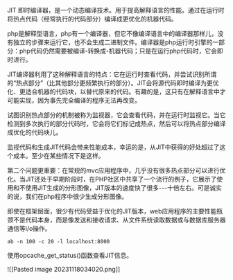 JIT 即时编译器，是一个动态编译技术。用于提高解释语言的性能。通过在运行时将热点代码（经常执行的代码部分）编译成更优化的机器代码。

php是解释型语言，php有一个编译器，但它不像编译语言中的编译器那样儿，没有独立的步骤来运行它，也不会生成二进制文件。编译器是php运行时引擎的一部分：php代码仍然需要被编译-转换成-机器代码；只是在运行php代码时，它会即时进行。

JIT编译器利用了这种解释语言的特点：它在运行时查看代码，并尝试识别所谓的“热点部分”（比其他部分更频繁执行的部分）。JIT会将源代码即时编译为更优化、更适合机器的代码块，以替代原来的代码。有趣的是，这只有在解释语言中才可能实现，因为事先完全编译的程序无法再改变。

试图识别热点部分的机制被称为监视器，它会查看代码，并在运行时监视它。当它检测到多次执行的部分代码时，它会将它们标记成热点，然后可以将热点部分编译成优化的代码块儿。

监视代码和生成JIT代码会带来性能成本，幸运的是，从JIT中获得的好处超过了这个成本。至少在某些情况下是这样。

第二个问题更重要：在常规的mvc应用程序中，几乎没有很多热点部分可以进行优化。当JIT还处于早期阶段时，在PHP社区中共享了一个流行的例子，它展示了使用和不使用JIT生成的分形图像，JIT版本的速度快了很多---十倍左右。可是诚实的说，我们在php程序中很少生成分形图像。

即使在框架层面，很少有代码受益于优化的JIT版本，web应用程序的主要性能瓶颈不是代码本身，而是像发送和接收请求、从文件系统读取数据或与数据库服务器通信等i/o操作。

```
ab -n 100 -c 20 -l localhost:8000

```

使用opcache_get_status()函数查看JIT信息。

![[Pasted image 20231118034020.png]]